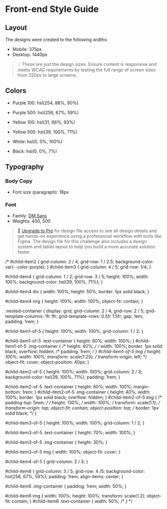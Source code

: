 # Front-end Style Guide

## Layout

The designs were created to the following widths:

- Mobile: 375px
- Desktop: 1440px

> 💡 These are just the design sizes. Ensure content is responsive and meets WCAG requirements by testing the full range of screen sizes from 320px to large screens.

## Colors

- Purple 100: hsl(254, 88%, 90%)
- Purple 500: hsl(256, 67%, 59%)

- Yellow 100: hsl(31, 66%, 93%)
- Yellow 500: hsl(39, 100%, 71%)

- White: hsl(0, 0%, 100%)
- Black: hsl(0, 0%, 7%)

## Typography

### Body Copy

- Font size (paragraph): 18px

### Font

- Family: [DM Sans](https://fonts.google.com/specimen/DM+Sans)
- Weights: 400, 500

> 💎 [Upgrade to Pro](https://www.frontendmentor.io/pro?ref=style-guide) for design file access to see all design details and get hands-on experience using a professional workflow with tools like Figma. The design file for this challenge also includes a design system and tablet layout to help you build a more accurate solution faster.



/* 
#child-item2 {
  grid-column: 2 / 4;
  grid-row: 1 / 2.5;
  background-color: var(--color-purple);
}
#child-item3 {
  grid-column: 4 / 5;
  grid-row: 1/4;
}

#child-item4 {
  grid-column: 1 / 2;
  grid-row: 3 / 5;
  height: 100%;
  width: 100%;
  background-color: hsl(39, 100%, 71%);
}

#child-item4 div {
  width: 100%;
  height: 50%;
  border: 1px solid black;
}

#child-item4 img {
  height: 100%;
  width: 100%;
  object-fit: contain;
}

.nested-container {
  display: grid;
  grid-column: 2 / 4;
  grid-row: 2 / 5;
  grid-template-columns: 1fr 1fr;
  grid-template-rows: 0.5fr 1.5fr;
  gap: 1em;
  padding: 1rem;
}

#child-item1-of-5 {
  height: 100%;
  width: 100%;
  grid-column: 1 / 2;
}

#child-item1-of-5 .text-container {
  height: 60%;
  width: 100%;
}
#child-item1-of-5 .img-container {
  /* height: 40%; */
  /* width: 100%;
  border: 1px solid black;
  overflow: hidden;
  /* padding: 1rem; */
}
#child-item1-of-5 img {
  height: 100%;
  width: 100%;
  transform: scale(1.25);
  /* transform-origin: left; */
  object-fit: cover;
  object-position: 40px;
}

#child-item2-of-5 {
  height: 100%;
  width: 100%;
  grid-column: 2 / 3;
  background-color: hsl(39, 100%, 71%);
  padding: 1rem;
}

#child-item2-of-5 .text-container {
  height: 60%;
  width: 100%;
  margin-bottom: 1rem;
}
#child-item2-of-5 .img-container {
  height: 40%;
  width: 100%;
  border: 1px solid black;
  overflow: hidden;
}
#child-item2-of-5 img {
  /* padding-top: 5rem; */
  /* height: 130%; */
  width: 100%;
  /* transform: scale(1.1); */
  transform-origin: top;
  object-fit: contain;
  object-position: top;
  /* border: 1px solid black; */
}

#child-item3-of-5 {
  height: 100%;
  width: 100%;
  grid-column: 1 / 2;
}

#child-item3-of-5 .text-container {
  height: 70%;
  width: 100%;
}

#child-item3-of-5 .img-container {
  height: 30%;
}

#child-item3-of-5 img {
  width: 100%;
  object-fit: cover;
}

#child-item4-of-5 {
  grid-column: 2 / 3;
}

#child-item6 {
  grid-column: 3 / 5;
  grid-row: 4 /5;
  background-color: hsl(256, 67%, 59%);
  padding: 1rem;
  align-items: center;
}

#child-item6 .img-container {
  padding: 1rem;
  width: 50%;
}

#child-item6 img {
  width: 100%;
  height: 100%;
  transform: scale(1.2);
  object-fit: contain;
}
#child-item6 .text-container {
  width: 50%;
/* }  */